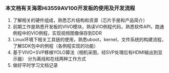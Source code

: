 ### 本文档有关海思Hi3559AV100开发板的使用及开发流程

1. 了解相关的硬件组成，熟悉芯片结构和资源（芯片手册和产品简介）
2. 前期工作是熟悉开发板的VIVO模块，熟读VIO例程代码，熟悉软件API，跑通例程中的VIO例程，实现视频图像保存到DDR
3. Linux环境下相关工具链的使用，熟悉uboot，kernel，文件系统的构建流程，了解SDK包中的例程（各例程实现的功能）
4. 基于VIVO+SVP移植YOLO算法（相机采图，经SVP处理后有HDMI输出到显示器）
   分为离线和在线两种工作方式
5. 做好平时学习文档记录
